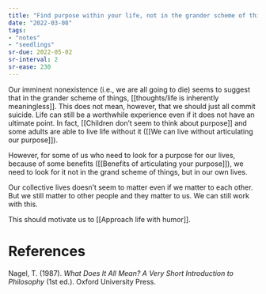 ```yaml
---
title: "Find purpose within your life, not in the grander scheme of things"
date: "2022-03-08"
tags:
- "notes"
- "seedlings"
sr-due: 2022-05-02
sr-interval: 2
sr-ease: 230
---
```


Our imminent nonexistence (i.e., we are all going to die) seems to suggest that in the grander scheme of things,  [[thoughts/life is inherently meaningless]]. This does not mean, however, that we should just all commit suicide. Life can still be a worthwhile experience even if it does not have an ultimate point. In fact, [[Children don’t seem to think about purpose]] and some adults are able to live life without it ([[We can live without articulating our purpose]]).

However, for some of us who need to look for a purpose for our lives, because of some benefits ([[Benefits of articulating your purpose]]), we need to look for it not in the grand scheme of things, but in our own lives.

Our collective lives doesn’t seem to matter even if we matter to each other. But we still matter to other people and they matter to us. We can still work with this.

This should motivate us to [[Approach life with humor]].

# References

Nagel, T. (1987). *What Does It All Mean? A Very Short Introduction to Philosophy* (1st ed.). Oxford University Press.